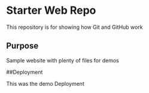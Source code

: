 # Starter Web Repo

This repository is for showing how Git and GitHub work

## Purpose

Sample website with plenty of files for demos

##Deployment

This was the demo Deployment
